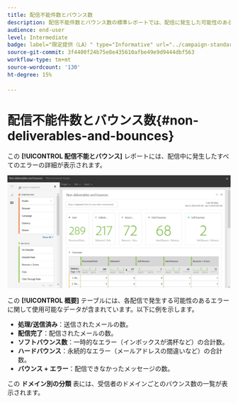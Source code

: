 ```yaml
---
title: 配信不能件数とバウンス数
description: 配信不能件数とバウンス数の標準レポートでは、配信に発生した可能性のあるエラーについて説明します。
audience: end-user
level: Intermediate
badge: label="限定提供（LA）" type="Informative" url="../campaign-standard-migration-home.md" tooltip="Campaign Standard移行済みユーザーに制限"
source-git-commit: 3f4400f24b75e8e435610afbe49e9d9444dbf563
workflow-type: tm+mt
source-wordcount: '130'
ht-degree: 15%

---
```


# 配信不能件数とバウンス数{#non-deliverables-and-bounces}

この **[!UICONTROL 配信不能とバウンス]** レポートには、配信中に発生したすべてのエラーの詳細が表示されます。

![](assets/delivery_reports_7.png)

この **[!UICONTROL 概要]** テーブルには、各配信で発生する可能性のあるエラーに関して使用可能なデータが含まれています。以下に例を示します。

* **処理/送信済み**：送信されたメールの数。
* **配信完了**：配信されたメールの数。
* **ソフトバウンス数**：一時的なエラー（インボックスが満杯など）の合計数。
* **ハードバウンス**：永続的なエラー（メールアドレスの間違いなど）の合計数。
* **バウンス + エラー**：配信できなかったメッセージの数。

この **ドメイン別の分類** 表には、受信者のドメインごとのバウンス数の一覧が表示されます。
